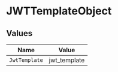 # JWTTemplateObject


## Values

| Name          | Value         |
| ------------- | ------------- |
| `JwtTemplate` | jwt_template  |